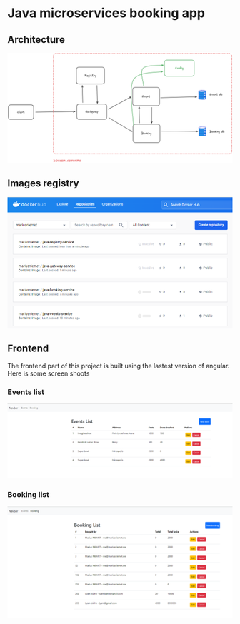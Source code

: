 # Java microservices booking app

## Architecture

<img src="architecture.png">

## Images registry

<img src="docker-hub-registry.png">

## Frontend

The frontend part of this project is built using the lastest version of angular. Here is some screen shoots

### Events list

<img src="events-list.png">

### Booking list

<img src="booking-list.png">
